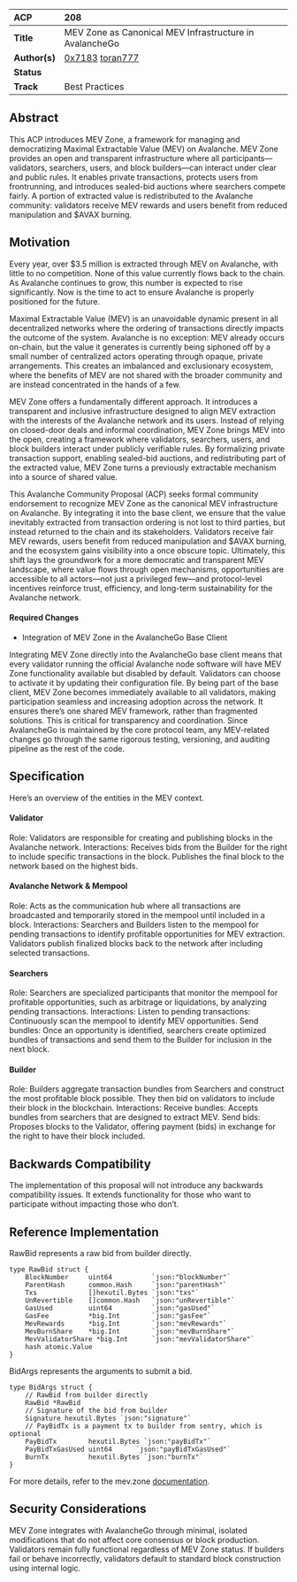 | ACP           | 208                                                                                   |
| :------------ | :------------------------------------------------------------------------------------ |
| **Title**     | MEV Zone as Canonical MEV Infrastructure in AvalancheGo                                                  |
| **Author(s)** | [0x7183](http://github.com/0x7183) [toran777](http://github.com/toran777)                                    |
| **Status**    |  |
| **Track**     | Best Practices |       


## Abstract
This ACP introduces MEV Zone, a framework for managing and democratizing Maximal Extractable Value (MEV) on Avalanche. 
MEV Zone provides an open and transparent infrastructure where all participants—validators, searchers, users, and block builders—can interact under clear and public rules. It enables private transactions, protects users from frontrunning, and introduces sealed-bid auctions where searchers compete fairly. A portion of extracted value is redistributed to the Avalanche community: validators receive MEV rewards and users benefit from reduced manipulation and $AVAX burning.

## Motivation
Every year, over $3.5 million is extracted through MEV on Avalanche, with little to no competition. None of this value currently flows back to the chain. As Avalanche continues to grow, this number is expected to rise significantly. 
Now is the time to act to ensure Avalanche is properly positioned for the future. 

Maximal Extractable Value (MEV) is an unavoidable dynamic present in all decentralized networks where the ordering of transactions directly impacts the outcome of the system. 
Avalanche is no exception: MEV already occurs on-chain, but the value it generates is currently being siphoned off by a small number of centralized actors operating through opaque, private arrangements. This creates an imbalanced and exclusionary ecosystem, where the benefits of MEV are not shared with the broader community and are instead concentrated in the hands of a few.

MEV Zone offers a fundamentally different approach. It introduces a transparent and inclusive infrastructure designed to align MEV extraction with the interests of the Avalanche network and its users. Instead of relying on closed-door deals and informal coordination, MEV Zone brings MEV into the open, creating a framework where validators, searchers, users, and block builders interact under publicly verifiable rules.
By formalizing private transaction support, enabling sealed-bid auctions, and redistributing part of the extracted value, MEV Zone turns a previously extractable mechanism into a source of shared value.

This Avalanche Community Proposal (ACP) seeks formal community endorsement to recognize MEV Zone as the canonical MEV infrastructure on Avalanche. By integrating it into the base client, we ensure that the value inevitably extracted from transaction ordering is not lost to third parties, but instead returned to the chain and its stakeholders. Validators receive fair MEV rewards, users benefit from reduced manipulation and $AVAX burning, and the ecosystem gains visibility into a once obscure topic. Ultimately, this shift lays the groundwork for a more democratic and transparent MEV landscape, where value flows through open mechanisms, opportunities are accessible to all actors—not just a privileged few—and protocol-level incentives reinforce trust, efficiency, and long-term sustainability for the Avalanche network.

#### Required Changes
- Integration of MEV Zone in the AvalancheGo Base Client

Integrating MEV Zone directly into the AvalancheGo base client means that every validator running the official Avalanche node software will have MEV Zone functionality available but disabled by default. Validators can choose to activate it by updating their configuration file.
By being part of the base client, MEV Zone becomes immediately available to all validators, making participation seamless and increasing adoption across the network.
It ensures there’s one shared MEV framework, rather than fragmented solutions. This is critical for transparency and coordination.
Since AvalancheGo is maintained by the core protocol team, any MEV-related changes go through the same rigorous testing, versioning, and auditing pipeline as the rest of the code.

## Specification

Here’s an overview of the entities in the MEV context.


#### Validator
Role: Validators are responsible for creating and publishing blocks in the Avalanche network.
Interactions:
Receives bids from the Builder for the right to include specific transactions in the block.
Publishes the final block to the network based on the highest bids.


#### Avalanche Network & Mempool
Role: Acts as the communication hub where all transactions are broadcasted and temporarily stored in the mempool until included in a block.
Interactions:
Searchers and Builders listen to the mempool for pending transactions to identify profitable opportunities for MEV extraction.
Validators publish finalized blocks back to the network after including selected transactions.

#### Searchers
Role: Searchers are specialized participants that monitor the mempool for profitable opportunities, such as arbitrage or liquidations, by analyzing pending transactions.
Interactions:
Listen to pending transactions: Continuously scan the mempool to identify MEV opportunities.
Send bundles: Once an opportunity is identified, searchers create optimized bundles of transactions and send them to the Builder for inclusion in the next block.


#### Builder
Role: Builders aggregate transaction bundles from Searchers and construct the most profitable block possible. They then bid on validators to include their block in the blockchain.
Interactions:
Receive bundles: Accepts bundles from searchers that are designed to extract MEV.
Send bids: Proposes blocks to the Validator, offering payment (bids) in exchange for the right to have their block included.


## Backwards Compatibility
The implementation of this proposal will not introduce any backwards compatibility issues. It extends functionality for those who want to participate without impacting those who don’t.

## Reference Implementation
RawBid represents a raw bid from builder directly.
```
type RawBid struct {
	BlockNumber   	uint64      	`json:"blockNumber"`
	ParentHash    	common.Hash 	`json:"parentHash"`
	Txs           	[]hexutil.Bytes `json:"txs"`
	UnRevertible  	[]common.Hash   `json:"unRevertible"`
	GasUsed       	uint64      	`json:"gasUsed"`
	GasFee        	*big.Int    	`json:"gasFee"`
	MevRewards    	*big.Int    	`json:"mevRewards"`
	MevBurnShare  	*big.Int    	`json:"mevBurnShare"`
	MevValidatorShare *big.Int    	`json:"mevValidatorShare"`
	hash atomic.Value
}
```

BidArgs represents the arguments to submit a bid.
```
type BidArgs struct {
	// RawBid from builder directly
	RawBid *RawBid
	// Signature of the bid from builder
	Signature hexutil.Bytes `json:"signature"`
	// PayBidTx is a payment tx to builder from sentry, which is optional
	PayBidTx    	hexutil.Bytes `json:"payBidTx"`
	PayBidTxGasUsed uint64    	`json:"payBidTxGasUsed"`
	BurnTx      	hexutil.Bytes `json:"burnTx"`
}
```
For more details, refer to the mev.zone [documentation](https://mevzone.gitbook.io/mevzone).


## Security Considerations
MEV Zone integrates with AvalancheGo through minimal, isolated modifications that do not affect core consensus or block production. Validators remain fully functional regardless of MEV Zone status. If builders fail or behave incorrectly, validators default to standard block construction using internal logic.
